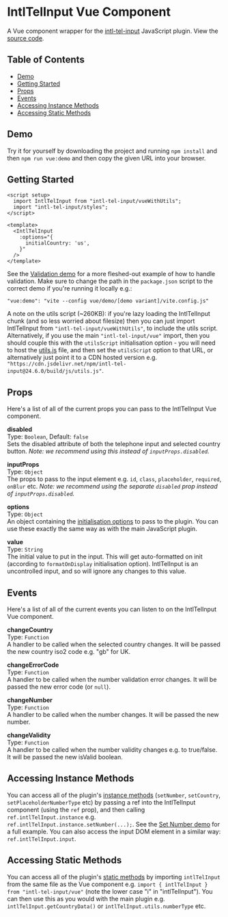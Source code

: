 # IntlTelInput Vue Component
A Vue component wrapper for the [intl-tel-input](https://github.com/jackocnr/intl-tel-input) JavaScript plugin. View the [source code](https://github.com/jackocnr/intl-tel-input/blob/master/vue/src/intl-tel-input/IntlTelInput.vue).

## Table of Contents
- [Demo](#demo)
- [Getting Started](#getting-started)
- [Props](#props)
- [Events](#events)
- [Accessing Instance Methods](#accessing-instance-methods)
- [Accessing Static Methods](#accessing-static-methods)

## Demo
Try it for yourself by downloading the project and running `npm install` and then `npm run vue:demo` and then copy the given URL into your browser.

## Getting Started
```vue
<script setup>
  import IntlTelInput from "intl-tel-input/vueWithUtils";
  import "intl-tel-input/styles";
</script>

<template>
  <IntlTelInput
    :options="{
      initialCountry: 'us',
    }"
  />
</template>
```

See the [Validation demo](https://github.com/jackocnr/intl-tel-input/blob/master/vue/demo/validation/App.vue) for a more fleshed-out example of how to handle validation. Make sure to change the path in the `package.json` script to the correct demo if you're running it locally e.g.:

```
"vue:demo": "vite --config vue/demo/[demo variant]/vite.config.js"
```

A note on the utils script (~260KB): if you're lazy loading the IntlTelInput chunk (and so less worried about filesize) then you can just import IntlTelInput from `"intl-tel-input/vueWithUtils"`, to include the utils script. Alternatively, if you use the main `"intl-tel-input/vue"` import, then you should couple this with the `utilsScript` initialisation option - you will need to host the [utils.js](https://github.com/jackocnr/intl-tel-input/blob/master/build/js/utils.js) file, and then set the `utilsScript` option to that URL, or alternatively just point it to a CDN hosted version e.g. `"https://cdn.jsdelivr.net/npm/intl-tel-input@24.6.0/build/js/utils.js"`.

## Props
Here's a list of all of the current props you can pass to the IntlTelInput Vue component.

**disabled**  
Type: `Boolean`, Default: `false`  
Sets the disabled attribute of both the telephone input and selected country button. *Note: we recommend using this instead of `inputProps.disabled`.*

**inputProps**  
Type: `Object`  
The props to pass to the input element e.g. `id`, `class`, `placeholder`, `required`, `onBlur` etc. *Note: we recommend using the separate `disabled` prop instead of `inputProps.disabled`.*

**options**  
Type: `Object`  
An object containing the [initialisation options](https://github.com/jackocnr/intl-tel-input?tab=readme-ov-file#initialisation-options) to pass to the plugin. You can use these exactly the same way as with the main JavaScript plugin.

**value**  
Type: `String`  
The initial value to put in the input. This will get auto-formatted on init (according to `formatOnDisplay` initialisation option). IntlTelInput is an uncontrolled input, and so will ignore any changes to this value.

## Events
Here's a list of all of the current events you can listen to on the IntlTelInput Vue component.

**changeCountry**  
Type: `Function`  
A handler to be called when the selected country changes. It will be passed the new country iso2 code e.g. "gb" for UK.

**changeErrorCode**  
Type: `Function`  
A handler to be called when the number validation error changes. It will be passed the new error code (or `null`).

**changeNumber**  
Type: `Function`  
A handler to be called when the number changes. It will be passed the new number.

**changeValidity**  
Type: `Function`  
A handler to be called when the number validity changes e.g. to true/false. It will be passed the new isValid boolean.

## Accessing Instance Methods

You can access all of the plugin's [instance methods](https://github.com/jackocnr/intl-tel-input/blob/master/README.md#instance-methods) (`setNumber`, `setCountry`, `setPlaceholderNumberType` etc) by passing a ref into the IntlTelInput component (using the `ref` prop), and then calling `ref.intlTelInput.instance` e.g. `ref.intlTelInput.instance.setNumber(...);`. See the [Set Number demo](https://github.com/jackocnr/intl-tel-input/blob/master/vue/demo/set-number/App.vue) for a full example. You can also access the input DOM element in a similar way: `ref.intlTelInput.input`.

## Accessing Static Methods

You can access all of the plugin's [static methods](https://github.com/jackocnr/intl-tel-input/blob/master/README.md#static-methods) by importing `intlTelInput` from the same file as the Vue component e.g. `import { intlTelInput } from "intl-tel-input/vue"` (note the lower case "i" in "intlTelInput"). You can then use this as you would with the main plugin e.g. `intlTelInput.getCountryData()` or `intlTelInput.utils.numberType` etc.
